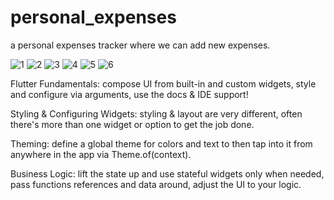 # personal_expenses

a personal expenses tracker where we can add new expenses.


![1](https://user-images.githubusercontent.com/70852067/93814361-b6a5e800-fc54-11ea-80d0-d74ff5413cdb.png)
![2](https://user-images.githubusercontent.com/70852067/93814363-b7d71500-fc54-11ea-84c5-9d3743767c04.png)
![3](https://user-images.githubusercontent.com/70852067/93814365-b7d71500-fc54-11ea-988e-4b7b1b118a77.png)
![4](https://user-images.githubusercontent.com/70852067/93814367-b86fab80-fc54-11ea-8c0b-b27579fc0091.png)
![5](https://user-images.githubusercontent.com/70852067/93814368-b9084200-fc54-11ea-965e-82194ca1f734.png)
![6](https://user-images.githubusercontent.com/70852067/93814371-b9084200-fc54-11ea-8fa8-88a211c45a18.png)




Flutter Fundamentals: compose UI from built-in and custom widgets, style and configure via arguments, use the docs & IDE support!

Styling & Configuring Widgets: styling & layout are very different, often there's more than one widget or option to get the job done.

Theming: define a global theme for colors and text to then tap into it from anywhere in the app via Theme.of(context).

Business Logic: lift the state up and use stateful widgets only when needed, pass functions references and data around, adjust the UI to your logic.
